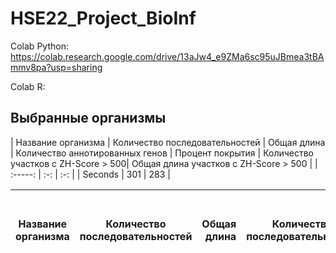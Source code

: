 # HSE22_Project_BioInf

Colab Python:
https://colab.research.google.com/drive/13aJw4_e9ZMa6sc95uJBmea3tBAmmv8pa?usp=sharing

Colab R:

## Выбранные организмы

| Название организма | Количество последовательностей  | Общая длина | Количество аннотированных генов | Процент покрытия | Количество участков с ZH-Score > 500| Общая длина участков с ZH-Score > 500 |
| :-----: | :-: | :-: |
| Seconds | 301 | 283 |

| Название организма| Количество последовательностей | Общая длина | Количество последовательностей | Процент покрытия | Количество участков с ZH-Score > 500 | Общая длина участков с ZH-Score > 500 |
| ----------------- |:------------------------------:| -----------:| -------------------------------|:----------------:| ---------------------------------:|----------------------------------------:|

